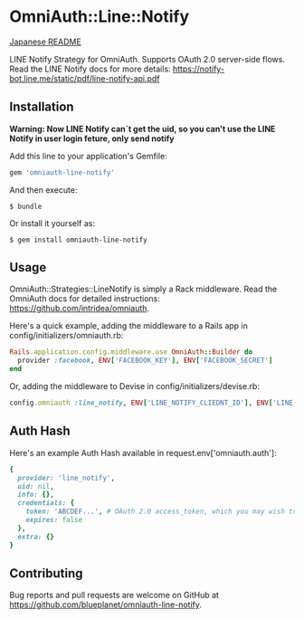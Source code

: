 # OmniAuth::Line::Notify

[Japanese README](https://github.com/blueplanet/omniauth-line-notify/blob/master/README.ja.md)

LINE Notify Strategy for OmniAuth.
Supports OAuth 2.0 server-side flows. Read the LINE Notify docs for more details: https://notify-bot.line.me/static/pdf/line-notify-api.pdf

## Installation

**Warning: Now LINE Notify can`t get the uid, so you can't use the LINE Notify in user login feture, only send notify**

Add this line to your application's Gemfile:

```ruby
gem 'omniauth-line-notify'
```

And then execute:

    $ bundle

Or install it yourself as:

    $ gem install omniauth-line-notify

## Usage

OmniAuth::Strategies::LineNotify is simply a Rack middleware. Read the OmniAuth docs for detailed instructions: https://github.com/intridea/omniauth.

Here's a quick example, adding the middleware to a Rails app in config/initializers/omniauth.rb:

```ruby
Rails.application.config.middleware.use OmniAuth::Builder do
  provider :facebook, ENV['FACEBOOK_KEY'], ENV['FACEBOOK_SECRET']
end
```

Or, adding the middleware to Devise in config/initializers/devise.rb:

```ruby
config.omniauth :line_notify, ENV['LINE_NOTIFY_CLIEDNT_ID'], ENV['LINE_NOTIFY_APP_SECRET'], scope: 'notify'
```

## Auth Hash

Here's an example Auth Hash available in request.env['omniauth.auth']:

```ruby
{
  provider: 'line_notify',
  uid: nil,
  info: {},
  credentials: {
    token: 'ABCDEF...', # OAuth 2.0 access_token, which you may wish to store
    expires: false
  },
  extra: {}
}
```

## Contributing

Bug reports and pull requests are welcome on GitHub at https://github.com/blueplanet/omniauth-line-notify.
